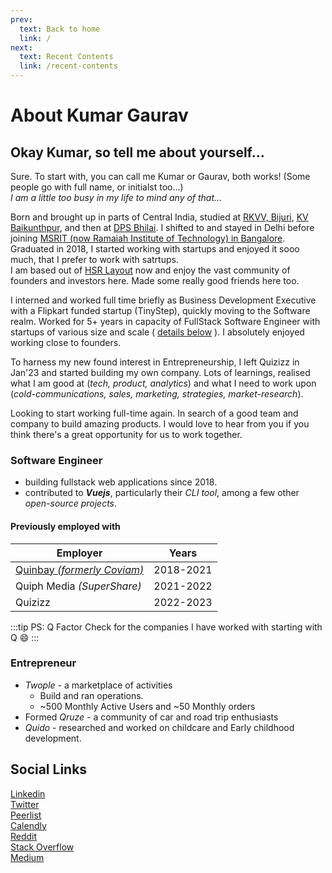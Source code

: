 ```yaml
---
prev:
  text: Back to home
  link: /
next:
  text: Recent Contents
  link: /recent-contents
---
```


# About Kumar Gaurav

## Okay Kumar, so tell me about yourself...

Sure. To start with, you can call me Kumar or Gaurav, both works! (Some people go with full name, or initialst too...)  
_I am a little too busy in my life to mind any of that..._

Born and brought up in parts of Central India, studied at [RKVV, Bijuri](https://www.google.com/search?q=RKVV+Bijuri), [KV Baikunthpur](https://www.google.com/search?q=KV+Baikunthpur), and then at [DPS Bhilai](https://www.google.com/search?q=DPS+Bhilai). I shifted to and stayed in Delhi before joining [MSRIT (now Ramaiah Institute of Technology) in Bangalore](https://www.msrit.edu/).  
Graduated in 2018, I started working with startups and enjoyed it sooo much, that I prefer to work with satrtups.  
I am based out of [HSR Layout](/hsr-layout) now and enjoy the vast community of founders and investors here. Made some really good friends here too.

I interned and worked full time briefly as Business Development Executive with a Flipkart funded startup (TinyStep), quickly moving to the Software realm. Worked for 5+ years in capacity of FullStack Software Engineer with startups of various size and scale ( [details below](/about-kumar-gaurav.html#software-engineer) ). I absolutely enjoyed working close to founders.

To harness my new found interest in Entrepreneurship, I left Quizizz in Jan'23 and started building my own company. Lots of learnings, realised what I am good at (_tech, product, analytics_) and what I need to work upon (_cold-communications, sales, marketing, strategies, market-research_).

Looking to start working full-time again. In search of a good team and company to build amazing products.
I would love to hear from you if you think there's a great opportunity for us to work together.

### Software Engineer

- building fullstack web applications since 2018.
- contributed to **_Vuejs_**, particularly their _CLI tool_, among a few other _open-source projects_.

#### Previously employed with

| Employer                                           |   Years   |
| -------------------------------------------------- | :-------: |
| [Quinbay _(formerly Coviam)_](https://quinbay.com) | 2018-2021 |
| Quiph Media _(SuperShare)_                         | 2021-2022 |
| Quizizz                                            | 2022-2023 |

:::tip PS: Q Factor
Check for the companies I have worked with starting with Q 😄
:::

### Entrepreneur

- _Twople_ - a marketplace of activities
  - Build and ran operations.
  - ~500 Monthly Active Users and ~50 Monthly orders
- Formed _Qruze_ - a community of car and road trip enthusiasts
- _Quido_ - researched and worked on childcare and Early childhood development.

## Social Links

[Linkedin](https://linkedin.com/in/heykumargaurav)  
[Twitter](https://twitter.com/quriosapien)  
[Peerlist](https://peerlist.com/kumargaurav)  
[Calendly](https://calendly.com/quriosapien)  
[Reddit](https://reddit.com/u/ikmrgrv)  
[Stack Overflow](https://stackoverflow.com/users/6512858/kumar-gaurav)  
[Medium](https://medium.com/@quriosapien)
